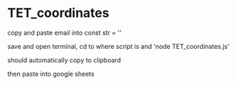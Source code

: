 # TET_coordinates

copy and paste email into const str = ''

save and open terminal, cd to where script is and 'node TET_coordinates.js'

should automatically copy to clipboard

then paste into google sheets
